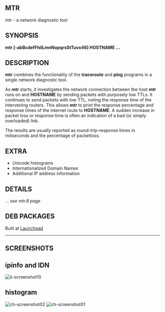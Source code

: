 MTR
---

mtr - a network diagnostic tool

SYNOPSIS
--------

**mtr \[-abBcdefFhilLmnNopqrsStTuvx46\] HOSTNAME ...**

DESCRIPTION
-----------

**mtr** combines the functionality of the **traceroute** and **ping** programs in a single network diagnostic tool.

As **mtr** starts, it investigates the network connection between the host **mtr** runs on and **HOSTNAME** by sending packets with purposely low TTLs. It continues to send packets with low TTL, noting the response time of the intervening routers. This allows **mtr** to print the response percentage and response times of the internet route to **HOSTNAME**. A sudden increase in packet loss or response time is often an indication of a bad (or simply overloaded) link.

The results are usually reported as round-trip-response times in miliseconds and the percentage of packetloss.

EXTRA
-------

- Unicode histograms
- Internationalized Domain Names
- Additional IP address information

DETAILS
-------
... *see mtr.8 page*

DEB PACKAGES
-----------
Built at [Launchpad](https://ppa.launchpadcontent.net/lrou2014/mtr085/ubuntu/pool/main/m/mtr085/)

------------------------------------------------------------------------
SCREENSHOTS
-----------
## ipinfo and IDN
![ii-screenshot10](https://github.com/yvs2014/mtr085/blob/master/img/ii-screenshot10.png)

## histogram
![ch-screenshot02](https://github.com/yvs2014/mtr085/blob/master/img/ch-screenshot02.png)
![ch-screenshot01](https://github.com/yvs2014/mtr085/blob/master/img/ch-screenshot01.png)

